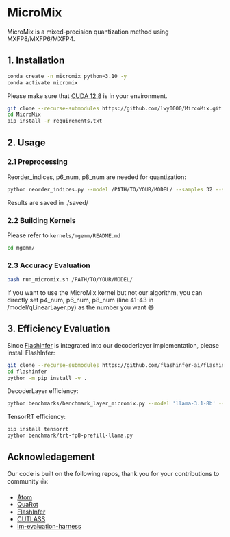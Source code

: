 # MicroMix
MicroMix is a mixed-precision quantization method using MXFP8/MXFP6/MXFP4.

## 1. Installation
```bash
conda create -n micromix python=3.10 -y
conda activate micromix
```
Please make sure that [CUDA 12.8](https://developer.nvidia.com/cuda-12-8-1-download-archive?target_os=Linux&target_arch=x86_64&Distribution=Ubuntu&target_version=22.04&target_type=runfile_local) is in your environment.
```bash
git clone --recurse-submodules https://github.com/lwy0000/MircoMix.git
cd MicroMix
pip install -r requirements.txt
```

## 2. Usage

### 2.1 Preprocessing
Reorder_indices, p6_num, p8_num are needed for quantization:
```bash
python reorder_indices.py --model /PATH/TO/YOUR/MODEL/ --samples 32 --seqlen 2048 --act_sort_metric mean
```
Results are saved in ./saved/
### 2.2 Building Kernels
Please refer to `kernels/mgemm/README.md`
```bash
cd mgemm/
```
### 2.3 Accuracy Evaluation
```bash
bash run_micromix.sh /PATH/TO/YOUR/MODEL/
```
If you want to use the MicroMix kernel but not our algorithm, you can directly set p4_num, p6_num, p8_num (line 41-43 in /model/qLinearLayer.py) as the number you want 😄

## 3. Efficiency Evaluation
Since [FlashInfer](https://github.com/flashinfer-ai/flashinfer/tree/main) is integrated into our decoderlayer implementation, please install FlashInfer:
```bash
git clone --recurse-submodules https://github.com/flashinfer-ai/flashinfer.git
cd flashinfer
python -m pip install -v .
```
DecoderLayer efficiency:
```bash
python benchmarks/benchmark_layer_micromix.py --model 'llama-3.1-8b' --batch_size 32 --prefill_seq_len 2048
```
TensorRT efficiency:
```bash
pip install tensorrt
python benchmark/trt-fp8-prefill-llama.py
```

## Acknowledagement
Our code is built on the following repos, thank you for your contributions to community 👍:
- [Atom](https://github.com/efeslab/Atom.git)
- [QuaRot](https://github.com/spcl/QuaRot)
- [FlashInfer](https://github.com/flashinfer-ai/flashinfer/tree/main)
- [CUTLASS](https://github.com/NVIDIA/cutlass)
- [lm-evaluation-harness](https://github.com/EleutherAI/lm-evaluation-harness)
